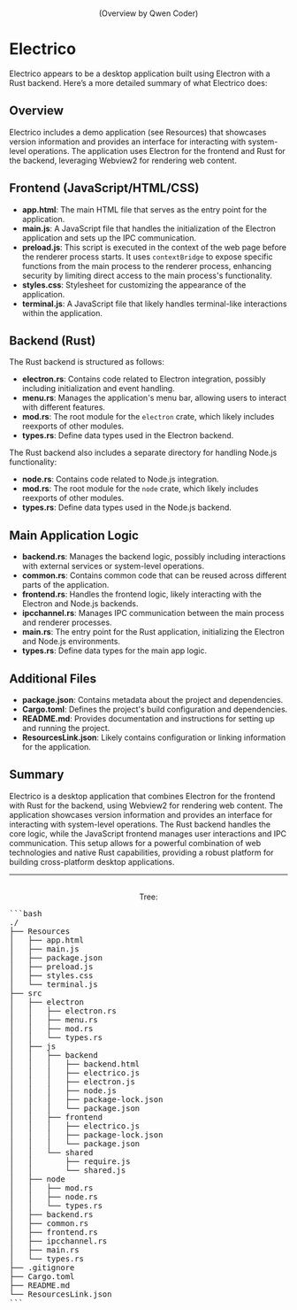 

<p align="center">
	<br><span>(Overview by Qwen Coder)</span><br>
</p>

# Electrico

Electrico appears to be a desktop application built using Electron with a Rust backend. Here’s a more detailed summary of what Electrico does:

## Overview

Electrico includes a demo application (see Resources) that showcases version information and provides an interface for interacting with system-level operations.
The application uses Electron for the frontend and Rust for the backend, leveraging Webview2 for rendering web content.

## Frontend (JavaScript/HTML/CSS)

- **app.html**: The main HTML file that serves as the entry point for the application.
- **main.js**: A JavaScript file that handles the initialization of the Electron application and sets up the IPC communication.
- **preload.js**: This script is executed in the context of the web page before the renderer process starts. It uses `contextBridge` to expose specific functions from the main process to the renderer process, enhancing security by limiting direct access to the main process's functionality.
- **styles.css**: Stylesheet for customizing the appearance of the application.
- **terminal.js**: A JavaScript file that likely handles terminal-like interactions within the application.

## Backend (Rust)

The Rust backend is structured as follows:

- **electron.rs**: Contains code related to Electron integration, possibly including initialization and event handling.
- **menu.rs**: Manages the application's menu bar, allowing users to interact with different features.
- **mod.rs**: The root module for the `electron` crate, which likely includes reexports of other modules.
- **types.rs**: Define data types used in the Electron backend.

The Rust backend also includes a separate directory for handling Node.js functionality:

- **node.rs**: Contains code related to Node.js integration.
- **mod.rs**: The root module for the `node` crate, which likely includes reexports of other modules.
- **types.rs**: Define data types used in the Node.js backend.

## Main Application Logic

- **backend.rs**: Manages the backend logic, possibly including interactions with external services or system-level operations.
- **common.rs**: Contains common code that can be reused across different parts of the application.
- **frontend.rs**: Handles the frontend logic, likely interacting with the Electron and Node.js backends.
- **ipcchannel.rs**: Manages IPC communication between the main process and renderer processes.
- **main.rs**: The entry point for the Rust application, initializing the Electron and Node.js environments.
- **types.rs**: Define data types for the main app logic.

## Additional Files

- **package.json**: Contains metadata about the project and dependencies.
- **Cargo.toml**: Defines the project's build configuration and dependencies.
- **README.md**: Provides documentation and instructions for setting up and running the project.
- **ResourcesLink.json**: Likely contains configuration or linking information for the application.

## Summary

Electrico is a desktop application that combines Electron for the frontend with Rust for the backend, using Webview2 for rendering web content.
The application showcases version information and provides an interface for interacting with system-level operations.
The Rust backend handles the core logic, while the JavaScript frontend manages user interactions and IPC communication.
This setup allows for a powerful combination of web technologies and native Rust capabilities, providing a robust platform for building cross-platform desktop applications.

<hr>

<p align="center">
	<br><span> Tree:</span><br>
</p>

<p align="left"><span><pre>
```bash
./
├── Resources
│   ├── app.html
│   ├── main.js
│   ├── package.json
│   ├── preload.js
│   ├── styles.css
│   └── terminal.js
├── src
│   ├── electron
│   │   ├── electron.rs
│   │   ├── menu.rs
│   │   ├── mod.rs
│   │   └── types.rs
│   ├── js
│   │   ├── backend
│   │   │   ├── backend.html
│   │   │   ├── electrico.js
│   │   │   ├── electron.js
│   │   │   ├── node.js
│   │   │   ├── package-lock.json
│   │   │   └── package.json
│   │   ├── frontend
│   │   │   ├── electrico.js
│   │   │   ├── package-lock.json
│   │   │   └── package.json
│   │   └── shared
│   │       ├── require.js
│   │       └── shared.js
│   ├── node
│   │   ├── mod.rs
│   │   ├── node.rs
│   │   └── types.rs
│   ├── backend.rs
│   ├── common.rs
│   ├── frontend.rs
│   ├── ipcchannel.rs
│   ├── main.rs
│   └── types.rs
├── .gitignore
├── Cargo.toml
├── README.md
└── ResourcesLink.json
```
</pre>
</span>
</p>

